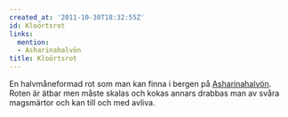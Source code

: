 ```yaml
---
created_at: '2011-10-30T18:32:55Z'
id: Kloörtsrot
links:
  mention:
  - Asharinahalvön
title: Kloörtsrot
---
```


En halvmåneformad rot som man kan finna i bergen på [Asharinahalvön]. Roten är ätbar men måste
skalas och kokas annars drabbas man av svåra magsmärtor och kan till och med avliva.

  [Asharinahalvön]: Asharinahalvön

